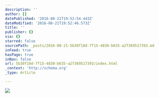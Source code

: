 ```yaml
---
description: ''
author: []
datePublished: '2016-08-21T19:52:54.443Z'
dateModified: '2016-08-21T19:52:46.573Z'
title: ''
publisher: {}
via: {}
starred: false
sourcePath: _posts/2016-08-21-5b30f10d-7f15-4830-b635-a2f369517393.md
inFeed: true
hasPage: true
inNav: false
url: 5b30f10d-7f15-4830-b635-a2f369517393/index.html
_context: 'http://schema.org'
_type: Article

---
```

![](https://the-grid-user-content.s3-us-west-2.amazonaws.com/95ab7876-0fd0-4254-913c-c1a4ca5d3233.jpg)